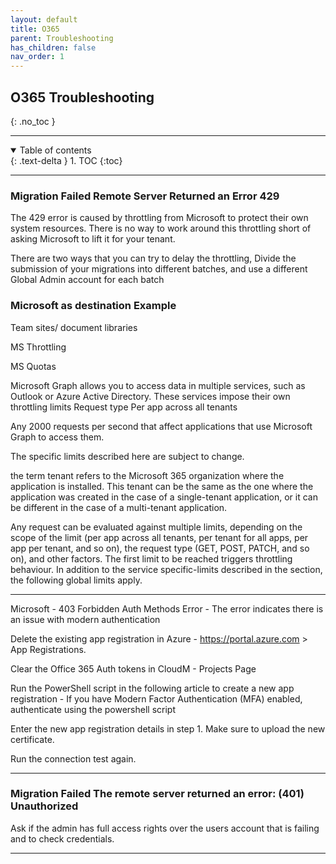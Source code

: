 ```yaml
---
layout: default
title: O365
parent: Troubleshooting
has_children: false
nav_order: 1
---
```


## O365 Troubleshooting
{: .no_toc }

---
<a name="top"></a>
<details open markdown="block">
  <summary>
    Table of contents
  </summary>
  {: .text-delta }
1. TOC
{:toc}
</details>

---

### Migration Failed Remote Server Returned an Error 429 

The 429 error is caused by throttling from Microsoft to protect their own system resources. There is no way to work around this throttling short of asking Microsoft to lift it for your tenant.
 
There are two ways that you can try to delay the throttling, Divide the submission of your migrations into different batches, and use a different Global Admin account for each batch

### Microsoft as destination Example

Team sites/ document libraries

MS Throttling

MS Quotas

Microsoft Graph allows you to access data in multiple services, such as Outlook or Azure Active Directory. These services impose their own throttling limits Request type Per app across all tenants


Any 2000 requests per second that affect applications that use Microsoft Graph to access them.


The specific limits described here are subject to change.

the term tenant refers to the Microsoft 365 organization where the application is installed. This tenant can be the same as the one where the application was created in the case of a single-tenant application, or it can be different in the case of a multi-tenant application.


Any request can be evaluated against multiple limits, depending on the scope of the limit (per app across all tenants, per tenant for all apps, per app per tenant, and so on), the request type (GET, POST, PATCH, and so on), and other factors. The first limit to be reached triggers throttling behaviour. In addition to the service specific-limits described in the section, the following global limits apply.

---

Microsoft - 403 Forbidden Auth Methods Error  - The error indicates there is an issue with modern authentication

Delete the existing app registration in Azure - https://portal.azure.com > App Registrations.

Clear the Office 365 Auth tokens in CloudM - Projects Page

Run the PowerShell script in the following article to create a new app registration - If you have Modern Factor Authentication (MFA) enabled, authenticate using the powershell script

Enter the new app registration details in step 1. Make sure to upload the new certificate.

Run the connection test again.


---

### Migration Failed The remote server returned an error: (401) Unauthorized

Ask if the admin has full access rights over the users account that is failing and to check credentials.

---
